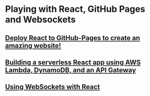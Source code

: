 # Playing with React, GitHub Pages and Websockets

## [Deploy React to GitHub-Pages to create an amazing website!](https://codeburst.io/deploy-react-to-github-pages-to-create-an-amazing-website-42d8b09cd4d)
## [Building a serverless React app using AWS Lambda, DynamoDB, and an API Gateway](https://medium.com/@gulikholmatova/building-a-serverless-react-app-using-aws-lambda-dynamodb-and-an-api-gateway-f846696f34cd)
## [Using WebSockets with React](https://dev.to/muratcanyuksel/using-websockets-with-react-50pi)
